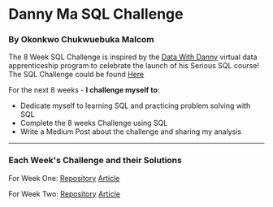 # Danny Ma SQL Challenge
### By Okonkwo Chukwuebuka Malcom

The 8 Week SQL Challenge is inspired by the [Data With Danny](https://bit.ly/datawithdanny-8wsc) virtual data apprenticeship program to celebrate the launch of his Serious SQL course! The SQL Challenge could be found [Here](https://8weeksqlchallenge.com/getting-started/)

For the next 8 weeks - **I challenge myself to**:

- Dedicate myself to learning SQL and practicing problem solving with SQL
- Complete the 8 weeks Challenge using SQL 
- Write a Medium Post about the challenge and sharing my analysis

---
### Each Week's Challenge and their Solutions

For Week One: [Repository](https://github.com/Ebuka456/Danny-Ma-SQL-Challenge/tree/main/Danny%20Ma%20SQL%20Challenge/Danny's%20Diner%20Challenge%201) [Article](https://medium.com/@okonkwoebuka456/sql-challenge-1-dannys-diner-1c6d68768572)

For Week Two: [Repository](https://github.com/Ebuka456/Danny-Ma-SQL-Challenge/tree/main/Danny%20Ma%20SQL%20Challenge/Danny's%20Diner%20Challenge%202)  [Article](https://medium.com/@okonkwoebuka456/sql-challenge-2-pizza-runner-data-wrangling-bf93f15c02f4)
